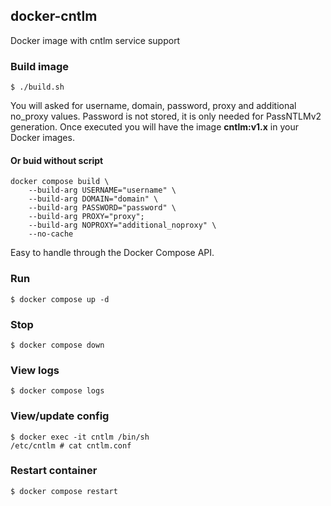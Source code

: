 ## docker-cntlm
Docker image with cntlm service support

### Build image
```
$ ./build.sh
```
You will asked for username, domain, password, proxy and additional no_proxy values. Password is not stored, it is only needed for PassNTLMv2 generation. Once executed you will have the image **cntlm:v1.x** in your Docker images.
#### Or buid without script
```
docker compose build \
    --build-arg USERNAME="username" \
    --build-arg DOMAIN="domain" \
    --build-arg PASSWORD="password" \
    --build-arg PROXY="proxy";
    --build-arg NOPROXY="additional_noproxy" \
    --no-cache
```
Easy to handle through the Docker Compose API.
### Run
```
$ docker compose up -d
```
### Stop
```
$ docker compose down
```
### View logs
```
$ docker compose logs
```
### View/update config
```
$ docker exec -it cntlm /bin/sh
/etc/cntlm # cat cntlm.conf
```
### Restart container
```
$ docker compose restart
```
